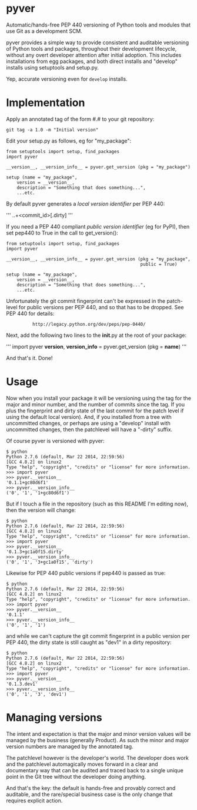 pyver
=====

Automatic/hands-free PEP 440 versioning of Python tools and modules
that use Git as a development SCM.

pyver provides a simple way to provide consistent and auditable
versioning of Python tools and packages, throughout their development
lifecycle, without any overt developer attention after initial
adoption.  This includes installations from egg packages, and both
direct installs and "develop" installs using setuptools and setup.py.

Yep, accurate versioning even for `develop` installs.

Implementation
==============

Apply an annotated tag of the form #.# to your git repository:

    git tag -a 1.0 -m "Initial version"

Edit your setup.py as follows, eg for "my_package":

```
from setuptools import setup, find_packages
import pyver

__version__, __version_info__ = pyver.get_version (pkg = "my_package")

setup (name = "my_package",
    version = __version__,
    description = "Something that does something...",
    ...etc.
```

By default pyver generates a _local version identifier_ per PEP 440:

'''
<major>.<minor>.<patch>+<commit_id>[.dirty]
'''

If you need a PEP 440 compliant _public version identifier_ (eg for
PyPI), then set pep440 to True in the call to get_version():

```
from setuptools import setup, find_packages
import pyver

__version__, __version_info__ = pyver.get_version (pkg = "my_package",
                                                   public = True)

setup (name = "my_package",
    version = __version__,
    description = "Something that does something...",
    ...etc.
```

Unfortunately the git commit fingerprint can't be expressed in the
patch-level for public versions per PEP 440, and so that has to be
dropped.  See PEP 440 for details:

              http://legacy.python.org/dev/peps/pep-0440/

Next, add the following two lines to the __init__.py at the root of
your package:

'''
import pyver
__version__, __version_info__ = pyver.get_version (pkg = __name__)
'''

And that's it.  Done!


Usage
=====

Now when you install your package it will be versioning using the tag
for the major and minor number, and the number of commits since the
tag.  If you plus the fingerprint and dirty state of the last commit for the
patch level if using the default local version).  And, if you
installed from a tree with uncommitted changes, or perhaps are using a
"develop" install with uncommitted changes, then the patchlevel will
have a "-dirty" suffix.

Of course pyver is versioned with pyver:

```
$ python
Python 2.7.6 (default, Mar 22 2014, 22:59:56)
[GCC 4.8.2] on linux2
Type "help", "copyright", "credits" or "license" for more information.
>>> import pyver
>>> pyver.__version__
'0.1.1+gc80d6f1'
>>> pyver.__version_info__
('0', '1', '1+gc80d6f1')
```

But if I touch a file in the repository (such as this README I'm
editing now), then the version will change:

```
$ python
Python 2.7.6 (default, Mar 22 2014, 22:59:56)
[GCC 4.8.2] on linux2
Type "help", "copyright", "credits" or "license" for more information.
>>> import pyver
>>> pyver.__version__
'0.1.3+gc1a0f15.dirty'
>>> pyver.__version_info__
('0', '1', '3+gc1a0f15', 'dirty')
```

Likewise for PEP 440 public versions if pep440 is passed as true:

```
$ python
Python 2.7.6 (default, Mar 22 2014, 22:59:56)
[GCC 4.8.2] on linux2
Type "help", "copyright", "credits" or "license" for more information.
>>> import pyver
>>> pyver.__version__
'0.1.1'
>>> pyver.__version_info__
('0', '1', '1')
```

and while we can't capture the git commit fingerprint in a public
version per PEP 440, the dirty state is still caught as "dev1" in a
dirty repository:

```
$ python
Python 2.7.6 (default, Mar 22 2014, 22:59:56)
[GCC 4.8.2] on linux2
Type "help", "copyright", "credits" or "license" for more information.
>>> import pyver
>>> pyver.__version__
'0.1.3.dev1'
>>> pyver.__version_info__
('0', '1', '3', 'dev1')
```


Managing versions
=================

The intent and expectation is that the major and minor version values
will be managed by the business (generally Product).  As such the
minor and major version numbers are managed by the annotated tag.

The patchlevel however is the developer's world.  The developer does
work and the patchlevel automagically moves forward in a clear and
documentary way that can be audited and traced back to a single unique
point in the Git tree without the developer doing anything.

And that's the key: the default is hands-free and provably correct and
auditable, and the rare/special business case is the only change that
requires explicit action.
